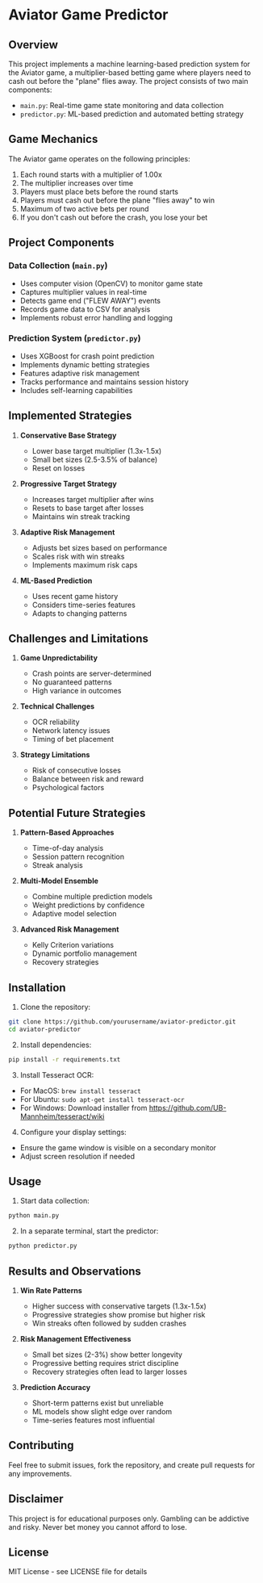 # Aviator Game Predictor

## Overview
This project implements a machine learning-based prediction system for the Aviator game, a multiplier-based betting game where players need to cash out before the "plane" flies away. The project consists of two main components:
- `main.py`: Real-time game state monitoring and data collection
- `predictor.py`: ML-based prediction and automated betting strategy

## Game Mechanics
The Aviator game operates on the following principles:
1. Each round starts with a multiplier of 1.00x
2. The multiplier increases over time
3. Players must place bets before the round starts
4. Players must cash out before the plane "flies away" to win
5. Maximum of two active bets per round
6. If you don't cash out before the crash, you lose your bet

## Project Components

### Data Collection (`main.py`)
- Uses computer vision (OpenCV) to monitor game state
- Captures multiplier values in real-time
- Detects game end ("FLEW AWAY") events
- Records game data to CSV for analysis
- Implements robust error handling and logging

### Prediction System (`predictor.py`)
- Uses XGBoost for crash point prediction
- Implements dynamic betting strategies
- Features adaptive risk management
- Tracks performance and maintains session history
- Includes self-learning capabilities

## Implemented Strategies

1. **Conservative Base Strategy**
   - Lower base target multiplier (1.3x-1.5x)
   - Small bet sizes (2.5-3.5% of balance)
   - Reset on losses

2. **Progressive Target Strategy**
   - Increases target multiplier after wins
   - Resets to base target after losses
   - Maintains win streak tracking

3. **Adaptive Risk Management**
   - Adjusts bet sizes based on performance
   - Scales risk with win streaks
   - Implements maximum risk caps

4. **ML-Based Prediction**
   - Uses recent game history
   - Considers time-series features
   - Adapts to changing patterns

## Challenges and Limitations

1. **Game Unpredictability**
   - Crash points are server-determined
   - No guaranteed patterns
   - High variance in outcomes

2. **Technical Challenges**
   - OCR reliability
   - Network latency issues
   - Timing of bet placement

3. **Strategy Limitations**
   - Risk of consecutive losses
   - Balance between risk and reward
   - Psychological factors

## Potential Future Strategies

1. **Pattern-Based Approaches**
   - Time-of-day analysis
   - Session pattern recognition
   - Streak analysis

2. **Multi-Model Ensemble**
   - Combine multiple prediction models
   - Weight predictions by confidence
   - Adaptive model selection

3. **Advanced Risk Management**
   - Kelly Criterion variations
   - Dynamic portfolio management
   - Recovery strategies

## Installation

1. Clone the repository:
```bash
git clone https://github.com/yourusername/aviator-predictor.git
cd aviator-predictor
```

2. Install dependencies:
```bash
pip install -r requirements.txt
```

3. Install Tesseract OCR:
- For MacOS: `brew install tesseract`
- For Ubuntu: `sudo apt-get install tesseract-ocr`
- For Windows: Download installer from https://github.com/UB-Mannheim/tesseract/wiki

4. Configure your display settings:
- Ensure the game window is visible on a secondary monitor
- Adjust screen resolution if needed

## Usage

1. Start data collection:
```bash
python main.py
```

2. In a separate terminal, start the predictor:
```bash
python predictor.py
```

## Results and Observations

1. **Win Rate Patterns**
   - Higher success with conservative targets (1.3x-1.5x)
   - Progressive strategies show promise but higher risk
   - Win streaks often followed by sudden crashes

2. **Risk Management Effectiveness**
   - Small bet sizes (2-3%) show better longevity
   - Progressive betting requires strict discipline
   - Recovery strategies often lead to larger losses

3. **Prediction Accuracy**
   - Short-term patterns exist but unreliable
   - ML models show slight edge over random
   - Time-series features most influential

## Contributing
Feel free to submit issues, fork the repository, and create pull requests for any improvements.

## Disclaimer
This project is for educational purposes only. Gambling can be addictive and risky. Never bet money you cannot afford to lose.

## License
MIT License - see LICENSE file for details 